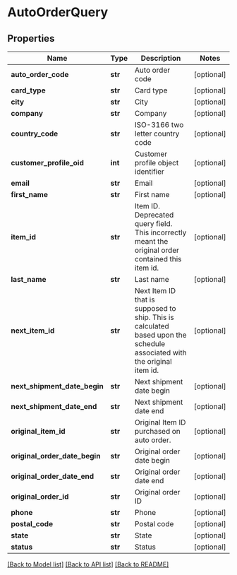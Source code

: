 # AutoOrderQuery

## Properties
Name | Type | Description | Notes
------------ | ------------- | ------------- | -------------
**auto_order_code** | **str** | Auto order code | [optional] 
**card_type** | **str** | Card type | [optional] 
**city** | **str** | City | [optional] 
**company** | **str** | Company | [optional] 
**country_code** | **str** | ISO-3166 two letter country code | [optional] 
**customer_profile_oid** | **int** | Customer profile object identifier | [optional] 
**email** | **str** | Email | [optional] 
**first_name** | **str** | First name | [optional] 
**item_id** | **str** | Item ID.  Deprecated query field.  This incorrectly meant the original order contained this item id. | [optional] 
**last_name** | **str** | Last name | [optional] 
**next_item_id** | **str** | Next Item ID that is supposed to ship.  This is calculated based upon the schedule associated with the original item id. | [optional] 
**next_shipment_date_begin** | **str** | Next shipment date begin | [optional] 
**next_shipment_date_end** | **str** | Next shipment date end | [optional] 
**original_item_id** | **str** | Original Item ID purchased on auto order. | [optional] 
**original_order_date_begin** | **str** | Original order date begin | [optional] 
**original_order_date_end** | **str** | Original order date end | [optional] 
**original_order_id** | **str** | Original order ID | [optional] 
**phone** | **str** | Phone | [optional] 
**postal_code** | **str** | Postal code | [optional] 
**state** | **str** | State | [optional] 
**status** | **str** | Status | [optional] 

[[Back to Model list]](../README.md#documentation-for-models) [[Back to API list]](../README.md#documentation-for-api-endpoints) [[Back to README]](../README.md)


